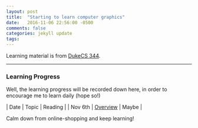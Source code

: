 ```yaml
---
layout: post
title:  "Starting to learn computer graphics"
date:   2016-11-06 22:56:00 -0500
comments: false
categories: jekyll update
tags: 
---
```


Learning material is from [DukeCS 344](https://www.cs.duke.edu/courses/compsci344/spring15/).

---

### Learning Progress
Well, the learning progress will be recorded down here, in order to encourage me to learn daily (hope so!)

| Date | Topic | Reading |
| Nov 6th | [Overview]() | Maybe |

Calm down from online-shopping and keep learning!

